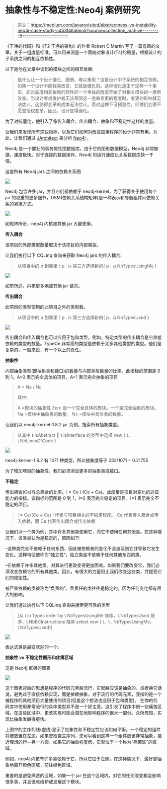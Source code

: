 # 抽象性与不稳定性:Neo4j 案例研究

> 原文：<https://medium.com/javarevisited/abstractness-vs-instability-neo4j-case-study-c453f46a6ea5?source=collection_archive---------5----------------------->

《干净的代码》和《T2 干净的架构》的作者 Robert C.Martin 写了一篇有趣的文章，关于一组度量标准，可以用来测量一个面向对象设计(T4)的质量，根据设计的子系统之间的相互依赖性。

以下是他在文章中谈到的模块之间的相互依赖:

> 是什么让一个设计僵化、脆弱、难以重用？这是设计中子系统的相互依赖。如果一个设计不能轻易改变，它就是僵化的。这种僵化是由于这样一个事实，即对高度相互依赖的软件的一个单独的改变开始了对相关模块的一连串改变。当设计者或维护者无法预测这一连串变更的程度时，变更的影响就无法估计。这使得变革的成本无法估计。面对这种不可预测性，经理们变得不愿意授权变革。因此，设计变得僵化。

为了对抗僵化，他引入了像传入耦合、传出耦合、抽象和不稳定性这样的度量。

让我们来发现所有这些指标，以及它们如何对改进应用程序的设计非常有用。为此，让我们通过 [JArchitect](http://www.jarchitect.com/) 来分析 [Neo4j](http://www.neo4j.org/) 。

Neo4j 是一个健壮的事务属性图数据库。由于它的图形数据模型，Neo4j 非常敏捷，速度极快。对于连接的数据操作，Neo4j 的运行速度比关系数据库快一千倍。

这是所有 Neo4j jars 之间的依赖关系图

![](img/106b31e46707b3db81202a19d8eed1db.png)

Neo4j 包含许多 jar，并且它们都依赖于 neo4j-kernel，为了获得关于使用每个 jar 的权重的更多细节，DSM(依赖关系结构矩阵)是一种表示和导航组件间依赖关系的紧凑方式。

![](img/e7406e5c31e21de4f5b9badba8f119f3.png)

如矩阵所示，neo4j 内核被其他 jar 大量使用。

**传入耦合**

该项目的外部类型数量取决于该项目的内部类型。

让我们执行以下 CQLinq 查询来获取 Neo4j jars 的传入耦合:

> 从项目中的 p 到哪里！p . is 第三方选择新的{ p，p.NbTypesUsingMe }

![](img/0c28120cb7df51f344a6d7941f05ac49.png)

如前所述，内核更多地被其他 jar 请求。

**传出耦合**

此项目的类型使用的此项目之外的类型数。

> 从项目中的 p 到哪里！p . is 第三方选择新的{ p，p.NbTypesUsed }

![](img/496762d9f25802b5c8c77efc122181bb.png)

传出耦合和传入耦合也可以应用于包和类型。例如，特定类型的传出耦合是它直接依赖的类型的数量。TypeCe 非常高的类型是依赖于太多其他类型的类型。他们是复杂的，一般来说，有一个以上的责任。

**抽象性**

内部抽象类型(即抽象类和接口)的数量与内部类型数量的比率。此指标的范围是 0 到 1，A=0 表示完全具体的项目，A=1 表示完全抽象的项目

> A = Na / Nc
> 
> 其中:
> 
> A =模块的抽象性
> Zero 是一个完全具体的模块。一个是完全抽象的模块。
> Na =模块中抽象类的数量。
> Nc =模块中具体类的数量。

让我们以 neo4j-kernel-1.8.2 jar 为例，搜索所有抽象类型。

> 从其中 t.IsAbstract || t.IsInterface
> 的类型中选择 new { t，t.NbLinesOfCode }

![](img/a11261999c38ec5a5a5c51cabbaeeac9.png)

neo4j-kernel-1.8.2 有 1071 种类型，所以抽象度等于 233/1071 = 0.21755

为了增加项目的抽象性，我们必须添加更多的抽象类或接口。

**不稳定**

传出耦合(Ce)与总耦合的比率。I = Ce / (Ce + Ca)。此度量是项目对变化的适应能力的指标。该指标的范围是 0 到 1，I=0 表示完全稳定的项目，I=1 表示完全不稳定的项目。

> I = Ce/(Ce + Ca)
> I 代表与项目相关的不稳定程度。
> Ca 代表传入耦合或传入依赖，而
> Ce 代表传出耦合或传出依赖

让我们以一个类为例，其中许多其他类使用它，而它不使用任何其他类。在这种情况下，该类被认为是稳定的，原因如下:

–这种类完全不依赖于任何东西，因此被依赖者的变化不会波及到它并导致它发生变化。这种特征被称为“独立性”。独立类是不依赖于任何其他东西的类。

–它依赖于许多其他类。对其进行更改变得更加困难。如果我们要改变它，我们必须改变依赖它的所有其他类。因此，有很大的力量阻止我们改变这些类，并提高它们的稳定性。

被严重依赖的类被称为“负责的”。负责任的类往往是稳定的，因为任何变化都有很大的影响。

让我们通过执行以下 CQLinq 查询来搜索更可靠的类型

> (从 t in Types
> order by t.NbTypesUsingMe 降序，t.NbTypesUsed 降序，t.NbBCInstructions 降序
> select new { t，t . NbTypesUsingMe，t.NbTypesUsed})

![](img/d4a5830b1e5bbc866b19fd14eacacceb.png)

表达式类是最受欢迎的一个。

**抽象性 vs 不稳定性图形和疼痛区域**

这是 Neo4j 框架的图表

![](img/0d03cbbe625ab0918a7837a3c7b22b2c.png)

这个图表背后的思想是程序的代码元素越流行，它就越应该是抽象的。或者换句话说，避免过于直接依赖实现，而是依赖抽象。对于流行的代码元素，我指的是一个被程序的其他项目大量使用的项目(但是这个想法也适用于包和类型)。
在你的代码库中使用非常流行的具体类型并不是一个好主意。这引发了程序中的一些痛苦区域，在这些区域中，更改实现可能会潜在地影响程序的很大一部分。众所周知，实现比抽象发展得更快。

上图中的主序列线(虚线)显示了抽象性和不稳定性应该如何平衡。一个稳定的组件将被放置在左边。如果您检查主序列，您可以看到这样一个组件应该非常抽象，接近理想的行—另一方面，如果它的抽象程度低，它就位于一个称为“痛苦区”的区域。

例如，neo4j 内核有许多类依赖于它，所以它位于左侧，在这种情况下，最好更抽象地离开橙色区域，前往绿色区域。

重要的是避免痛苦的区域，如果一个 jar 在这个区域内，对它的任何改变都会影响很多类，并且很难维护或发展这个模块。